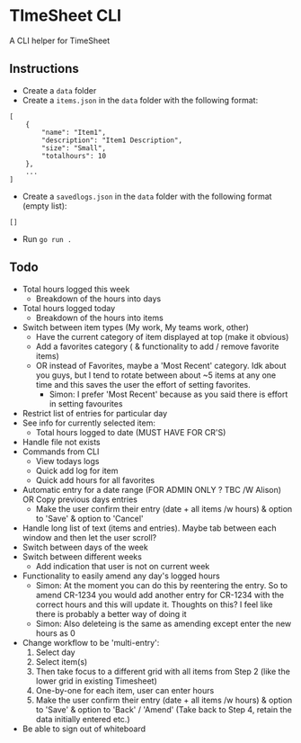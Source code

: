 # TImeSheet CLI
A CLI helper for TimeSheet

## Instructions
- Create a `data` folder
- Create a `items.json` in the `data` folder with the following format:
```
[
    {
        "name": "Item1",
        "description": "Item1 Description",
        "size": "Small",
        "totalhours": 10
    },
    ...
]
```
- Create a `savedlogs.json` in the `data` folder with the following format (empty list):
```
[]
```
- Run `go run .`

## Todo
- Total hours logged this week
    - Breakdown of the hours into days 
- Total hours logged today
    - Breakdown of the hours into items
- Switch between item types (My work, My teams work, other)
    - Have the current category of item displayed at top (make it obvious)
    - Add a favorites category ( & functionality to add / remove favorite items)
    - OR instead of Favorites, maybe a 'Most Recent' category. Idk about you guys, but I tend to rotate between about ~5 items at any one time and this saves the user the effort of setting favorites.
        - Simon: I prefer 'Most Recent' because as you said there is effort in setting favourites
- Restrict list of entries for particular day
- See info for currently selected item:
    - Total hours logged to date (MUST HAVE FOR CR'S)
- Handle file not exists
- Commands from CLI
    - View todays logs
    - Quick add log for item
    - Quick add hours for all favorites
- Automatic entry for a date range (FOR ADMIN ONLY ? TBC /W Alison) OR Copy previous days entries
    - Make the user confirm their entry (date + all items /w hours) & option to 'Save' & option to 'Cancel'
- Handle long list of text (items and entries). Maybe tab between each window and then let the user scroll?
- Switch between days of the week
- Switch between different weeks
    - Add indication that user is not on current week
- Functionality to easily amend any day's logged hours
    - Simon: At the moment you can do this by reentering the entry. So to amend CR-1234 you would add another entry for CR-1234 with the correct hours and this will update it. Thoughts on this? I feel like there is probably a better way of doing it
    - Simon: Also deleteing is the same as amending except enter the new hours as 0
- Change workflow to be 'multi-entry':
    1. Select day
    2. Select item(s)
    3. Then take focus to a different grid with all items from Step 2 (like the lower grid in existing Timesheet)
    4. One-by-one for each item, user can enter hours
    5. Make the user confirm their entry (date + all items /w hours) & option to 'Save' & option to 'Back' / 'Amend' (Take back to Step 4, retain the data initially entered etc.)
- Be able to sign out of whiteboard